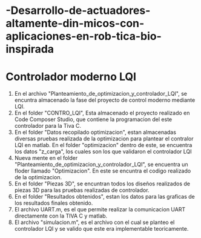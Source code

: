# -Desarrollo-de-actuadores-altamente-din-micos-con-aplicaciones-en-rob-tica-bio-inspirada
# Controlador moderno LQI
  1. En el archivo "Planteamiento_de_optimizacion_y_controlador_LQI", se encuntra almacenado la fase del proyecto de control moderno mediante LQI.
  2. En el folder "CONTRO_LQI", Esta almacenado el proyecto realizado en Code Composer Studio, que contiene la programacion del este controlador para la Tiva C.
  3. En el folder "Datos recopilado optimizacion", estan almacenadas diversas pruebas realizada de la optimizacion para plantear el contralor LQI en matlab.
     En el folder "optimizacion" dentro de este, se encuentra los datos "z_carga", los cuales son los que validaron el controlador LQI
  4. Nueva mente en el folder "Planteamiento_de_optimizacion_y_controlador_LQI", se encuentra un floder llamado "Optimizacion". En este se encuntra el codigo realizado
     de la optimizacion.
  5. En el folder "Piezas 3D", se encuntran todos los diseños realizados de piezas 3D para las pruebas realizadas de controlador.
  6. En el folder "Resultados obtenidos", estan los datos para las graficas de los resultados finales obtenido.
  7. El archivo UART.m, es el que permite realizar la comunicacion UART directamente con la TIVA C y matlab.
  8. El archivo "simulacion.m", es el archivo con el cual se planteo el controlador LQI y se valido que este era implementable teoricamente.

